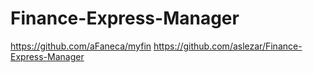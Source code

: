 # Finance-Express-Manager

https://github.com/aFaneca/myfin
https://github.com/aslezar/Finance-Express-Manager